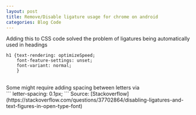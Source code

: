 ```yaml
---
layout: post
title: Remove/Disable ligature usage for chrome on android
categories: Blog Code
---
```

Adding this to CSS code solved the problem of ligatures being automatically used in headings
<br>
```
h1 {text-rendering: optimizeSpeed;
    font-feature-settings: unset;
    font-variant: normal;
    }
```
<br>
Some might require adding spacing between letters via 
<br>
```
letter-spacing: 0.1px;
```
Source: [Stackoverflow](https://stackoverflow.com/questions/37702864/disabling-ligatures-and-text-figures-in-open-type-font)
